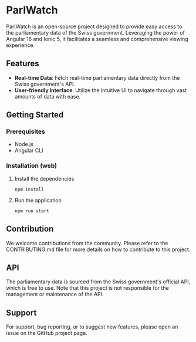 # ParlWatch

ParlWatch is an open-source project designed to provide easy access to the parliamentary data of the Swiss government. Leveraging the power of Angular 16 and Ionic 5, it facilitates a seamless and comprehensive viewing experience.

## Features

- **Real-time Data**: Fetch real-time parliamentary data directly from the Swiss government's API.
- **User-friendly Interface**: Utilize the intuitive UI to navigate through vast amounts of data with ease.

## Getting Started

### Prerequisites

- Node.js
- Angular CLI

### Installation (web)

1. Install the dependencies
   ```
   npm install
   ```
2. Run the application
   ```
   npm run start
   ```

## Contribution

We welcome contributions from the community. Please refer to the CONTRIBUTING.md file for more details on how to contribute to this project.

## API

The parliamentary data is sourced from the Swiss government's official API, which is free to use. Note that this project is not responsible for the management or maintenance of the API.

## Support

For support, bug reporting, or to suggest new features, please open an issue on the GitHub project page.
